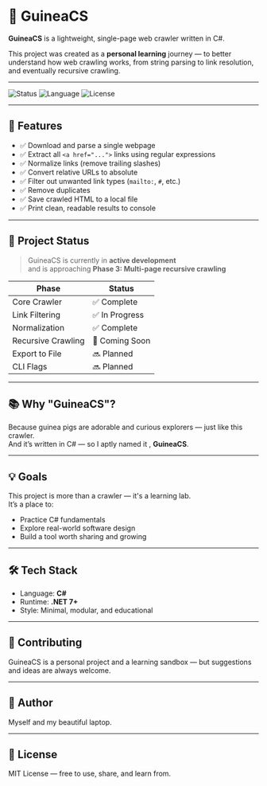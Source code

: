 # 🐹 GuineaCS

**GuineaCS** is a lightweight, single-page web crawler written in C#.

This project was created as a **personal learning** journey — to better understand how web crawling works, from string parsing to link resolution, and eventually recursive crawling.

---

![Status](https://img.shields.io/badge/status-in%20development-yellow)
![Language](https://img.shields.io/badge/language-C%23-blue)
![License](https://img.shields.io/badge/license-MIT-green)

---

## 🚀 Features

- ✅ Download and parse a single webpage
- ✅ Extract all `<a href="...">` links using regular expressions
- ✅ Normalize links (remove trailing slashes)
- ✅ Convert relative URLs to absolute
- ✅ Filter out unwanted link types (`mailto:`, `#`, etc.)
- ✅ Remove duplicates
- ✅ Save crawled HTML to a local file
- ✅ Print clean, readable results to console

---

## 🔧 Project Status

> GuineaCS is currently in **active development**  
> and is approaching **Phase 3: Multi-page recursive crawling**

| Phase              | Status     |
|-------------------|------------|
| Core Crawler       | ✅ Complete |
| Link Filtering     | ✅ In Progress |
| Normalization      | ✅ Complete |
| Recursive Crawling | 🚧 Coming Soon |
| Export to File     | 🔜 Planned |
| CLI Flags          | 🔜 Planned |

---

## 📚 Why "GuineaCS"?

Because guinea pigs are adorable and curious explorers — just like this crawler.  
And it’s written in C# — so I aptly named it , **GuineaCS**.

---

## 💡 Goals

This project is more than a crawler — it's a learning lab.  
It’s a place to:
- Practice C# fundamentals
- Explore real-world software design
- Build a tool worth sharing and growing

---

## 🛠 Tech Stack

- Language: **C#**
- Runtime: **.NET 7+**
- Style: Minimal, modular, and educational

---

## 🙌 Contributing

GuineaCS is a personal project and a learning sandbox — but suggestions and ideas are always welcome.

---

## 👤 Author

Myself and my beautiful laptop.

---

## 📝 License

MIT License — free to use, share, and learn from.
